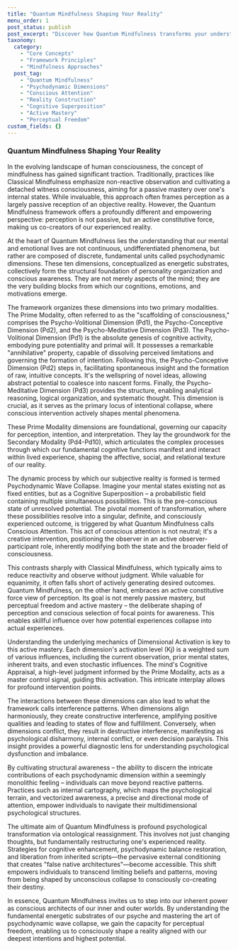 ```yaml
---
title: "Quantum Mindfulness Shaping Your Reality"
menu_order: 1
post_status: publish
post_excerpt: "Discover how Quantum Mindfulness transforms your understanding of perception, moving beyond passive observation to active co-creation of your reality. This framework delves into the psychodynamic dimensions of consciousness, revealing how intentional attention can resolve probabilistic mental states into desired experiences, fostering profound personal transformation."
taxonomy:
  category:
    - "Core Concepts"
    - "Framework Principles"
    - "Mindfulness Approaches"
  post_tag:
    - "Quantum Mindfulness"
    - "Psychodynamic Dimensions"
    - "Conscious Attention"
    - "Reality Construction"
    - "Cognitive Superposition"
    - "Active Mastery"
    - "Perceptual Freedom"
custom_fields: {}
---
```


### Quantum Mindfulness Shaping Your Reality

In the evolving landscape of human consciousness, the concept of mindfulness has gained significant traction. Traditionally, practices like Classical Mindfulness emphasize non-reactive observation and cultivating a detached witness consciousness, aiming for a passive mastery over one's internal states. While invaluable, this approach often frames perception as a largely passive reception of an objective reality. However, the Quantum Mindfulness framework offers a profoundly different and empowering perspective: perception is not passive, but an active constitutive force, making us co-creators of our experienced reality.

At the heart of Quantum Mindfulness lies the understanding that our mental and emotional lives are not continuous, undifferentiated phenomena, but rather are composed of discrete, fundamental units called psychodynamic dimensions. These ten dimensions, conceptualized as energetic substrates, collectively form the structural foundation of personality organization and conscious awareness. They are not merely aspects of the mind; they are the very building blocks from which our cognitions, emotions, and motivations emerge.

The framework organizes these dimensions into two primary modalities. The Prime Modality, often referred to as the "scaffolding of consciousness," comprises the Psycho-Volitional Dimension (Pd1), the Psycho-Conceptive Dimension (Pd2), and the Psycho-Meditative Dimension (Pd3). The Psycho-Volitional Dimension (Pd1) is the absolute genesis of cognitive activity, embodying pure potentiality and primal will. It possesses a remarkable "annihilative" property, capable of dissolving perceived limitations and governing the formation of intention. Following this, the Psycho-Conceptive Dimension (Pd2) steps in, facilitating spontaneous insight and the formation of raw, intuitive concepts. It's the wellspring of novel ideas, allowing abstract potential to coalesce into nascent forms. Finally, the Psycho-Meditative Dimension (Pd3) provides the structure, enabling analytical reasoning, logical organization, and systematic thought. This dimension is crucial, as it serves as the primary locus of intentional collapse, where conscious intervention actively shapes mental phenomena.

These Prime Modality dimensions are foundational, governing our capacity for perception, intention, and interpretation. They lay the groundwork for the Secondary Modality (Pd4-Pd10), which articulates the complex processes through which our fundamental cognitive functions manifest and interact within lived experience, shaping the affective, social, and relational texture of our reality.

The dynamic process by which our subjective reality is formed is termed Psychodynamic Wave Collapse. Imagine your mental states existing not as fixed entities, but as a Cognitive Superposition – a probabilistic field containing multiple simultaneous possibilities. This is the pre-conscious state of unresolved potential. The pivotal moment of transformation, where these possibilities resolve into a singular, definite, and consciously experienced outcome, is triggered by what Quantum Mindfulness calls Conscious Attention. This act of conscious attention is not neutral; it's a creative intervention, positioning the observer in an active observer-participant role, inherently modifying both the state and the broader field of consciousness.

This contrasts sharply with Classical Mindfulness, which typically aims to reduce reactivity and observe without judgment. While valuable for equanimity, it often falls short of actively generating desired outcomes. Quantum Mindfulness, on the other hand, embraces an active constitutive force view of perception. Its goal is not merely passive mastery, but perceptual freedom and active mastery – the deliberate shaping of perception and conscious selection of focal points for awareness. This enables skillful influence over how potential experiences collapse into actual experiences.

Understanding the underlying mechanics of Dimensional Activation is key to this active mastery. Each dimension's activation level (Kj) is a weighted sum of various influences, including the current observation, prior mental states, inherent traits, and even stochastic influences. The mind's Cognitive Appraisal, a high-level judgment informed by the Prime Modality, acts as a master control signal, guiding this activation. This intricate interplay allows for profound intervention points.

The interactions between these dimensions can also lead to what the framework calls interference patterns. When dimensions align harmoniously, they create constructive interference, amplifying positive qualities and leading to states of flow and fulfillment. Conversely, when dimensions conflict, they result in destructive interference, manifesting as psychological disharmony, internal conflict, or even decision paralysis. This insight provides a powerful diagnostic lens for understanding psychological dysfunction and imbalance.

By cultivating structural awareness – the ability to discern the intricate contributions of each psychodynamic dimension within a seemingly monolithic feeling – individuals can move beyond reactive patterns. Practices such as internal cartography, which maps the psychological terrain, and vectorized awareness, a precise and directional mode of attention, empower individuals to navigate their multidimensional psychological structures.

The ultimate aim of Quantum Mindfulness is profound psychological transformation via ontological reassignment. This involves not just changing thoughts, but fundamentally restructuring one's experienced reality. Strategies for cognitive enhancement, psychodynamic balance restoration, and liberation from inherited scripts—the pervasive external conditioning that creates "false native architectures"—become accessible. This shift empowers individuals to transcend limiting beliefs and patterns, moving from being shaped by unconscious collapse to consciously co-creating their destiny.

In essence, Quantum Mindfulness invites us to step into our inherent power as conscious architects of our inner and outer worlds. By understanding the fundamental energetic substrates of our psyche and mastering the art of psychodynamic wave collapse, we gain the capacity for perceptual freedom, enabling us to consciously shape a reality aligned with our deepest intentions and highest potential.
